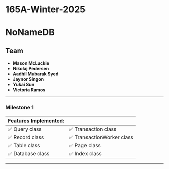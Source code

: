 # 165A-Winter-2025
# NoNameDB

## Team
- __Mason McLuckie__
- __Nikolaj Pedersen__
- __Aadhil Mubarak Syed__
- __Jaynor Singon__
- __Yukai Sun__
- __Victoria Ramos__

---

### Milestone 1
| Features Implemented:      | |
|----------------------------|-----------------------------|
| ✅ Query class             | ✅ Transaction class       |
| ✅ Record class            | ✅ TransactionWorker class |
| ✅ Table class             | ✅ Page class              |
| ✅ Database class          | ✅ Index class             |

---

